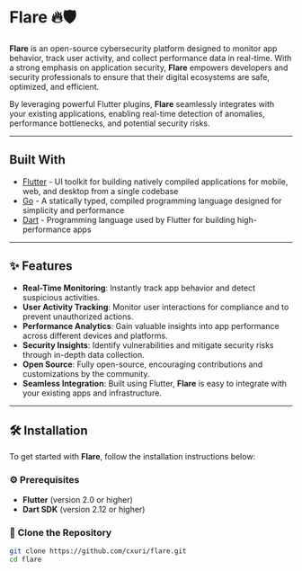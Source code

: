 # **Flare 🔥🛡️**

**Flare** is an open-source cybersecurity platform designed to monitor app behavior, track user activity, and collect performance data in real-time. With a strong emphasis on application security, **Flare** empowers developers and security professionals to ensure that their digital ecosystems are safe, optimized, and efficient.

By leveraging powerful Flutter plugins, **Flare** seamlessly integrates with your existing applications, enabling real-time detection of anomalies, performance bottlenecks, and potential security risks.

---

## Built With

- [Flutter](https://flutter.dev/) - UI toolkit for building natively compiled applications for mobile, web, and desktop from a single codebase
- [Go](https://golang.org/) - A statically typed, compiled programming language designed for simplicity and performance
- [Dart](https://dart.dev/) - Programming language used by Flutter for building high-performance apps

---

## ✨ **Features** 

- **Real-Time Monitoring**: Instantly track app behavior and detect suspicious activities.
- **User Activity Tracking**: Monitor user interactions for compliance and to prevent unauthorized actions.
- **Performance Analytics**: Gain valuable insights into app performance across different devices and platforms.
- **Security Insights**: Identify vulnerabilities and mitigate security risks through in-depth data collection.
- **Open Source**: Fully open-source, encouraging contributions and customizations by the community.
- **Seamless Integration**: Built using Flutter, **Flare** is easy to integrate with your existing apps and infrastructure.

---

## 🛠️ **Installation**

To get started with **Flare**, follow the installation instructions below:

### ⚙️ **Prerequisites**

- **Flutter** (version 2.0 or higher)
- **Dart SDK** (version 2.12 or higher)

### 🔽 **Clone the Repository**

```bash
git clone https://github.com/cxuri/flare.git
cd flare
